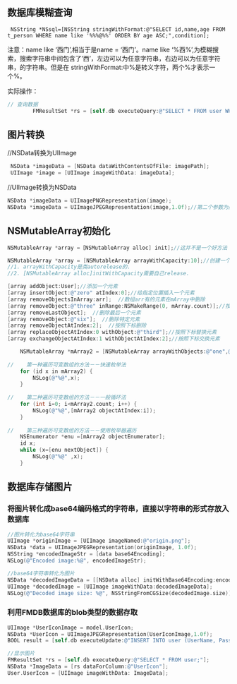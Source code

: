 ## 数据库模糊查询

` NSString *NSsql=[NSString stringWithFormat:@"SELECT id,name,age FROM t_person WHERE name like '%%%@%%' ORDER BY age ASC;",condition];`

 注意：name like ‘西门’,相当于是name = ‘西门’。name like ‘%西%’,为模糊搜索，搜索字符串中间包含了’西’，左边可以为任意字符串，右边可以为任意字符串，的字符串。但是在 stringWithFormat:中%是转义字符，两个%才表示一个%。

实际操作：

```objective-c
// 查询数据
        FMResultSet *rs = [self.db executeQuery:@"SELECT * FROM user WHERE  UserName like '%%%@%%' AND Password like '%%%@%%' AND UserIcon like '%%%@%%' AND PhoneNumber like '%%%@%%' AND Email like '%%%@%%' AND Introduction like '%%%@%%' AND Sex like '%%%@%%' AND Birthday like '%%%@%%' AND Region like '%%%@%%' AND PostNum like '%%%@%%' AND PraiseNum like '%%%@%%' AND AttentionNum like '%%%@%%' AND FanNum like '%%%@%%';", input, input, input, input, input, input, input, input, input, input, input, input, input];
```

## 图片转换

//NSData转换为UIImage

```objective-c
 NSData *imageData = [NSData dataWithContentsOfFile: imagePath];
 UIImage *image = [UIImage imageWithData: imageData];
```

//UIImage转换为NSData

```objective-c
NSData *imageData = UIImagePNGRepresentation(image);
NSData *imageData = UIImageJPEGRepresentation(image,1.0f);//第二个参数为压缩倍数
```

## NSMutableArray初始化

```objective-c
NSMutableArray *array =［NSMutableArray alloc] init];//这并不是一个好方法

NSMutableArray *array = [NSMutableArray arrayWithCapacity:10];//创建一个可变的数组长度为10
//1. arrayWithCapacity是类autorelease的.
//2. [NSMutableArray alloc]initWithCapacity需要自己release.

[array addObject:User];//添加一个元素
[array insertObject:@"zero" atIndex:0];//给指定位置插入一个元素
[array removeObjectsInArray:arr];  //数组arr有的元素在mArray中删除
[array removeObject:@"three" inRange:NSMakeRange(0, mArray.count)];//按照范围删除
[array removeLastObject];  //删除最后一个元素
[array removeObject:@"six"];  //删除特定元素
[array removeObjectAtIndex:2];  //按照下标删除
[array replaceObjectAtIndex:0 withObject:@"third"];//按照下标替换元素
[array exchangeObjectAtIndex:1 withObjectAtIndex:2];//按照下标交换元素

    NSMutableArray *mArray2 = [NSMutableArray arrayWithObjects:@"one",@"two",@"three",@"four",@"five",@"six",@"seven", nil];
    
//    第一种遍历可变数组的方法－－快速枚举法
    for (id x in mArray2) {
        NSLog(@"%@",x);
    }
    
//    第二种遍历可变数组的方法－－一般循环法
    for (int i=0; i<mArray2.count; i++) {
        NSLog(@"%@",[mArray2 objectAtIndex:i]);
    }
    
//    第三种遍历可变数组的方法－－使用枚举器遍历
    NSEnumerator *enu =[mArray2 objectEnumerator];
    id x;
    while (x=[enu nextObject]) {
        NSLog(@"%@" ,x);
    }
```

## 数据库存储图片

### 将图片转化成base64编码格式的字符串，直接以字符串的形式存放入数据库

```objective-c
//图片转化为base64字符串
UIImage *originImage = [UIImage imageNamed:@"origin.png"];
NSData *data = UIImageJPEGRepresentation(originImage, 1.0f);
NSString *encodedImageStr = [data base64Encoding];
NSLog(@"Encoded image:%@", encodedImageStr);

//base64字符串转化为图片
NSData *decodedImageData = [[NSData alloc] initWithBase64Encoding:encodedImageStr];
UIImage *decodedImage = [UIImage imageWithData:decodedImageData];
NSLog(@"Decoded image size: %@", NSStringFromCGSize(decodedImage.size));
```

### 利用FMDB数据库的blob类型的数据存取

```objective-c
UIImage *UserIconImage = model.UserIcon;
NSData *UserIcon = UIImageJPEGRepresentation(UserIconImage,1.0f);
BOOL result = [self.db executeUpdate:@"INSERT INTO user (UserName, Password, UserIcon, PhoneNumber, Email, Introduction, Sex, Birthday, Region, PostNum, PraiseNum, AttentionNum, FanNum) value(?,?,?,?,?,?,?,?,?,?,?,?,?)",UserName, Password, UserIcon, PhoneNumber, Email, Introduction, Sex, Birthday, Region, PostNum, PraiseNum, AttentionNum, FanNum];

//显示图片
FMResultSet *rs = [self.db executeQuery:@"SELECT * FROM user;"];
NSData *ImageData = [rs dataForColumn:@"UserIcon"];
User.UserIcon = [UIImage imageWithData: ImageData];

```

